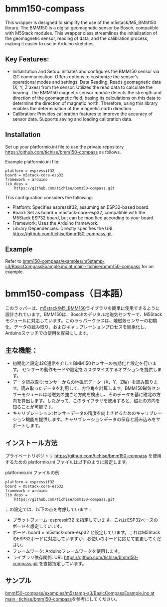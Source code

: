 
# bmm150-compass
This wrapper is designed to simplify the use of the m5stack/M5_BMM150 library. The BMM150 is a digital geomagnetic sensor by Bosch, compatible with M5Stack modules. This wrapper class streamlines the initialization of the geomagnetic sensor, reading of data, and the calibration process, making it easier to use in Arduino sketches.

## Key Features:
- Initialization and Setup: Initiates and configures the BMM150 sensor via I2C communication. Offers options to customize the sensor's operational modes and settings.
Data Reading: Reads geomagnetic data (X, Y, Z axes) from the sensor. Utilizes the read data to calculate the bearing. The BMM150 magnetic sensor module detects the strength and direction of the geomagnetic field, basing its calculations on this data to determine the direction of magnetic north. Therefore, using this library enables the determination of the magnetic north direction.
- Calibration: Provides calibration features to improve the accuracy of sensor data. Supports saving and loading calibration data.

## Installation
Set up your platformio.ini file to use the private repository https://github.com/tichise/bmm150-compass as follows.

Example platformio.ini file:

```
platform = espressif32
board = m5stack-core-esp32
framework = arduino
lib_deps =
    https://github.com/tichise/bmm150-compass.git
```

This configuration considers the following:

- Platform: Specifies espressif32, assuming an ESP32-based board.
- Board: Set as board = m5stack-core-esp32, compatible with the M5Stack ESP32 board, but can be modified according to your board.
- Framework: Uses the Arduino framework.
- Library Dependencies: Directly specifies the URL https://github.com/tichise/bmm150-compass.git.

## Example

Refer to [bmm150-compass/examples/m5stamp-s3/BasicCompassExample.ino at main · tichise/bmm150-compass](https://github.com/tichise/bmm150-compass/blob/main/examples/m5stamp-s3/BasicCompassExample.ino) for an example.

# bmm150-compass（日本語）
このラッパーは、[m5stack/M5\_BMM150](https://github.com/m5stack/M5_BMM150)ライブラリを簡単に使用できるように設計されています。BMM150は、Boschのデジタル地磁気センサーで、M5Stackモジュールに対応しています。このラッパークラスは、地磁気センサーの初期化、データの読み取り、およびキャリブレーションプロセスを簡素化し、Arduinoスケッチでの使用を容易にします。

## 主な機能：
- 初期化と設定:I2C通信を介してBMM150センサーの初期化と設定を行います。
センサーの動作モードや設定をカスタマイズするオプションを提供します。
- データ読み取り:センサーからの地磁気データ（X、Y、Z軸）を読み取ります。読み取ったデータを利用して、方位角を計算します。BMM150磁気センサーモジュールは地磁気の強さと方向を検出し、そのデータを基に磁北の方向を算出します。したがって、このライブラリを使用すると、磁北の方向を知ることが可能です。
- キャリブレーション:センサーデータの精度を向上させるためのキャリブレーション機能を提供します。キャリブレーションデータの保存と読み込みをサポートします。

## インストール方法

プライベートリポジトリ https://github.com/tichise/bmm150-compass を使用するための platformio.ini ファイルは以下のように設定します。

platformio.ini ファイルの例
```
platform = espressif32
board = m5stack-core-esp32
framework = arduino
lib_deps =
    https://github.com/tichise/bmm150-compass.git
```

この設定では、以下の点を考慮しています：

- プラットフォーム: espressif32 を指定しています。これはESP32ベースのボードを想定しています。
- ボード: board = m5stack-core-esp32 と設定しています。これはM5StackのESP32ボードに対応していますが、お使いのボードに応じて変更してください。
- フレームワーク: Arduinoフレームワークを使用します。
- ライブラリ依存関係: URL https://github.com/tichise/bmm150-compass.git を直接指定しています。

## サンプル
[bmm150-compass/examples/m5stamp-s3/BasicCompassExample.ino at main · tichise/bmm150-compass](https://github.com/tichise/bmm150-compass/blob/main/examples/m5stamp-s3/BasicCompassExample.ino)を参考にしてください。
